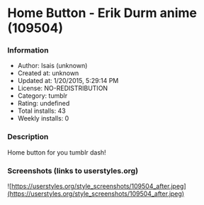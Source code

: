 # Home Button - Erik Durm anime (109504)

### Information
- Author: Isais (unknown)
- Created at: unknown
- Updated at: 1/20/2015, 5:29:14 PM
- License: NO-REDISTRIBUTION
- Category: tumblr
- Rating: undefined
- Total installs: 43
- Weekly installs: 0


### Description
Home button for you tumblr dash!


### Screenshots (links to userstyles.org)
![https://userstyles.org/style_screenshots/109504_after.jpeg](https://userstyles.org/style_screenshots/109504_after.jpeg)


